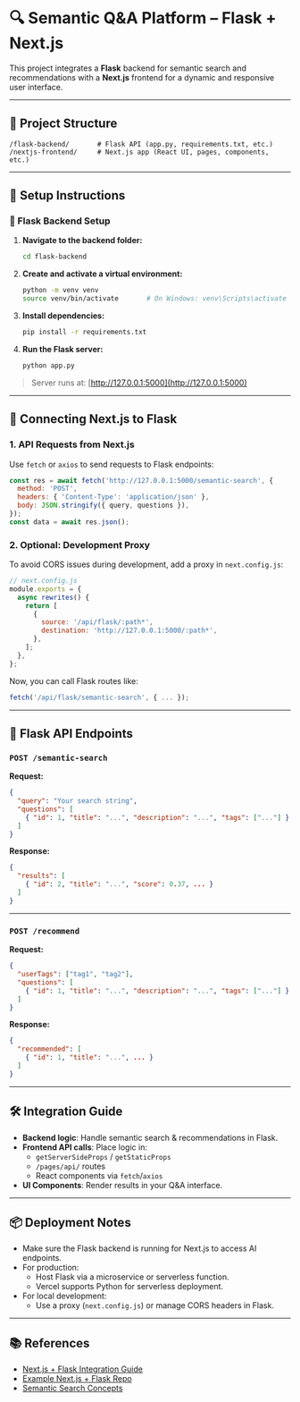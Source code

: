 # 🔍 Semantic Q&A Platform – Flask + Next.js

This project integrates a **Flask** backend for semantic search and recommendations with a **Next.js** frontend for a dynamic and responsive user interface.

---

## 📁 Project Structure

```
/flask-backend/       # Flask API (app.py, requirements.txt, etc.)
/nextjs-frontend/     # Next.js app (React UI, pages, components, etc.)
```

---

## 🚀 Setup Instructions

### 🔧 Flask Backend Setup

1. **Navigate to the backend folder:**
   ```bash
   cd flask-backend
   ```

2. **Create and activate a virtual environment:**
   ```bash
   python -m venv venv
   source venv/bin/activate       # On Windows: venv\Scripts\activate
   ```

3. **Install dependencies:**
   ```bash
   pip install -r requirements.txt
   ```

4. **Run the Flask server:**
   ```bash
   python app.py
   ```

> Server runs at: [http://127.0.0.1:5000](http://127.0.0.1:5000)

---

## 🔗 Connecting Next.js to Flask

### 1. API Requests from Next.js

Use `fetch` or `axios` to send requests to Flask endpoints:

```js
const res = await fetch('http://127.0.0.1:5000/semantic-search', {
  method: 'POST',
  headers: { 'Content-Type': 'application/json' },
  body: JSON.stringify({ query, questions }),
});
const data = await res.json();
```

### 2. Optional: Development Proxy

To avoid CORS issues during development, add a proxy in `next.config.js`:

```js
// next.config.js
module.exports = {
  async rewrites() {
    return [
      {
        source: '/api/flask/:path*',
        destination: 'http://127.0.0.1:5000/:path*',
      },
    ];
  },
};
```

Now, you can call Flask routes like:

```js
fetch('/api/flask/semantic-search', { ... });
```

---

## 🧠 Flask API Endpoints

### `POST /semantic-search`

**Request:**

```json
{
  "query": "Your search string",
  "questions": [
    { "id": 1, "title": "...", "description": "...", "tags": ["..."] }
  ]
}
```

**Response:**

```json
{
  "results": [
    { "id": 2, "title": "...", "score": 0.37, ... }
  ]
}
```

---

### `POST /recommend`

**Request:**

```json
{
  "userTags": ["tag1", "tag2"],
  "questions": [
    { "id": 1, "title": "...", "description": "...", "tags": ["..."] }
  ]
}
```

**Response:**

```json
{
  "recommended": [
    { "id": 1, "title": "...", ... }
  ]
}
```

---

## 🛠️ Integration Guide

- **Backend logic**: Handle semantic search & recommendations in Flask.
- **Frontend API calls**: Place logic in:
  - `getServerSideProps` / `getStaticProps`
  - `/pages/api/` routes
  - React components via `fetch`/`axios`
- **UI Components**: Render results in your Q&A interface.

---

## 📦 Deployment Notes

- Make sure the Flask backend is running for Next.js to access AI endpoints.
- For production:
  - Host Flask via a microservice or serverless function.
  - Vercel supports Python for serverless deployment.
- For local development:
  - Use a proxy (`next.config.js`) or manage CORS headers in Flask.

---

## 📚 References

- [Next.js + Flask Integration Guide](https://vercel.com/docs)
- [Example Next.js + Flask Repo](https://github.com/search?q=nextjs+flask)
- [Semantic Search Concepts](https://huggingface.co/blog/semantic-search)
